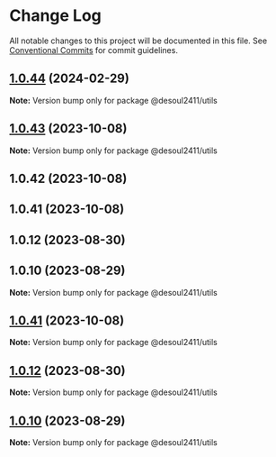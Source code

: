 # Change Log

All notable changes to this project will be documented in this file.
See [Conventional Commits](https://conventionalcommits.org) for commit guidelines.

## [1.0.44](https://github.com/Desoul2411/desoul2411-ui-kit-ts/compare/@desoul2411/utils@1.0.43...@desoul2411/utils@1.0.44) (2024-02-29)

**Note:** Version bump only for package @desoul2411/utils

## [1.0.43](https://github.com/Desoul2411/desoul2411-ui-kit-ts/compare/@desoul2411/utils@1.0.42...@desoul2411/utils@1.0.43) (2023-10-08)

**Note:** Version bump only for package @desoul2411/utils

## 1.0.42 (2023-10-08)

## 1.0.41 (2023-10-08)

## 1.0.12 (2023-08-30)

## 1.0.10 (2023-08-29)

**Note:** Version bump only for package @desoul2411/utils

## [1.0.41](https://github.com/Desoul2411/desoul2411-ui-kit-ts/compare/v1.0.40...v1.0.41) (2023-10-08)

**Note:** Version bump only for package @desoul2411/utils

## [1.0.12](https://github.com/Desoul2411/desoul2411-ui-kit-ts/compare/v1.0.11...v1.0.12) (2023-08-30)

**Note:** Version bump only for package @desoul2411/utils

## [1.0.10](https://github.com/Desoul2411/desoul2411-ui-kit-ts/compare/v1.0.9...v1.0.10) (2023-08-29)

**Note:** Version bump only for package @desoul2411/utils
